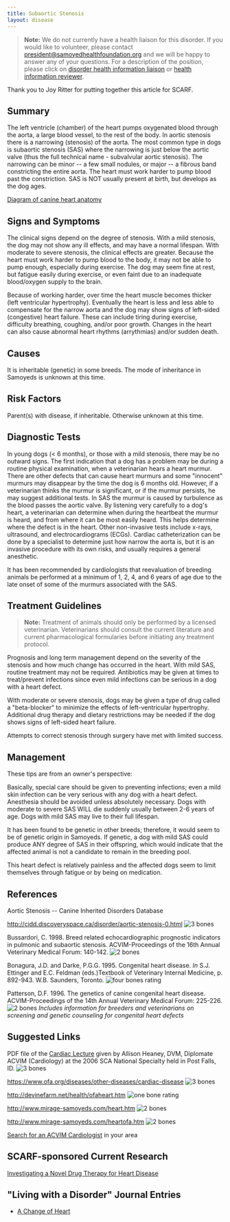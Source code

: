 ```yaml
---
title: Subaortic Stenosis
layout: disease
---
```


> **Note:** We do not currently have a health liaison for this disorder.
> If you would like to volunteer, please contact
> [president@samoyedhealthfoundation.org](mailto:president@samoyedhealthfoundation.org?subject=Questions%20about%20becoming%20a%20Health%20Information%20Liaison%20or%20Reviewer)
> and we will be happy to answer any of your questions.
> For a description of the position, please click on
> [disorder health information liaison](/become-a-health-information-liaison)
> or
> [health information reviewer](/become-a-health-information-reviewer).

Thank you to Joy Ritter for putting together this article for SCARF.

## Summary

The left ventricle (chamber) of the heart pumps oxygenated blood through
the aorta, a large blood vessel, to the rest of the body. In aortic stenosis there is a narrowing (stenosis) of the aorta. The most common type in dogs is subaortic stenosis (SAS) where the narrowing is just below
the aortic valve (thus the full technical name - subvalvular aortic
stenosis). The narrowing can be minor -- a few small nodules, or major
-- a fibrous band constricting the entire aorta. The heart must work
harder to pump blood past the constriction. SAS is NOT usually present
at birth, but develops as the dog ages.

[Diagram of canine heart
anatomy](http://www.vetmed.wsu.edu/ClientED/anatomy/cardiovascular.aspx)

## Signs and Symptoms

The clinical signs depend on the degree of stenosis. With a mild
stenosis, the dog may not show any ill effects, and may have a normal
lifespan. With moderate to severe stenosis, the clinical effects are
greater. Because the heart must work harder to pump blood to the body,
it may not be able to pump enough, especially during exercise. The dog
may seem fine at rest, but fatigue easily during exercise, or even faint
due to an inadequate blood/oxygen supply to the brain.

Because of working harder, over time the heart muscle becomes thicker
(left ventricular hypertrophy). Eventually the heart is less and less
able to compensate for the narrow aorta and the dog may show signs of
left-sided (congestive) heart failure. These can include tiring during
exercise, difficulty breathing, coughing, and/or poor growth. Changes
in the heart can also cause abnormal heart rhythms (arrythmias) and/or
sudden death.

## Causes

It is inheritable (genetic) in some breeds. The mode of inheritance in
Samoyeds is unknown at this time.

## Risk Factors

Parent(s) with disease, if inheritable. Otherwise unknown at this time.

## Diagnostic Tests

In young dogs (\< 6 months), or those with a mild stenosis, there may be
no outward signs. The first indication that a dog has a problem may be
during a routine physical examination, when a veterinarian hears a heart
murmur. There are other defects that can cause heart murmurs and some
"innocent" murmurs may disappear by the time the dog is 6 months old.
However, if a veterinarian thinks the murmur is significant, or if the
murmur persists, he may suggest additional tests. In SAS the murmur is
caused by turbulence as the blood passes the aortic valve. By
listening very carefully to a dog's heart, a veterinarian can determine
when during the heartbeat the murmur is heard, and from where it can be
most easily heard. This helps determine where the defect is in the
heart. Other non-invasive tests include x-rays, ultrasound, and
electrocardiograms (ECGs). Cardiac catheterization can be done by a
specialist to determine just how narrow the aorta is, but it is an
invasive procedure with its own risks, and usually requires a general
anesthetic.

It has been recommended by cardiologists that reevaluation of breeding
animals be performed at a minimum of 1, 2, 4, and 6 years of age due to
the late onset of some of the murmurs associated with the SAS.

## Treatment Guidelines

> **Note:** Treatment of animals should only be performed by a licensed
> veterinarian. Veterinarians should consult the current literature and
> current pharmacological formularies before initiating any treatment
> protocol.

Prognosis and long term management depend on the severity of the
stenosis and how much change has occurred in the heart. With mild SAS,
routine treatment may not be required. Antibiotics may be given at
times to treat/prevent infections since even mild infections can be
serious in a dog with a heart defect.

With moderate or severe stenosis, dogs may be given a type of drug
called a "beta-blocker" to minimize the effects of left-ventricular
hypertrophy. Additional drug therapy and dietary restrictions may be
needed if the dog shows signs of left-sided heart failure.

Attempts to correct stenosis through surgery have met with limited
success.

## Management

These tips are from an owner's perspective:

Basically, special care should be given to preventing infections; even a
mild skin infection can be very serious with any dog with a heart
defect. Anesthesia should be avoided unless absolutely necessary. Dogs
with moderate to severe SAS WILL die suddenly usually between 2-6 years
of age. Dogs with mild SAS may live to their full lifespan.

It has been found to be genetic in other breeds; therefore, it would
seem to be of genetic origin in Samoyeds. If genetic, a dog with mild
SAS could produce ANY degree of SAS in their offspring, which would
indicate that the affected animal is not a candidate to remain in the
breeding pool.

This heart defect is relatively painless and the affected dogs seem to
limit themselves through fatigue or by being on medication.

## References

Aortic Stenosis -- Canine Inherited Disorders Database

<http://cidd.discoveryspace.ca/disorder/aortic-stenosis-0.html>
![3 bones](/img/3-bones.png)

Bussardori, C. 1998. Breed related echocardiographic prognostic
indicators in pulmonic and subaortic stenosis. ACVIM-Proceedings of the
16th Annual Veterinary Medical Forum: 140-142. ![2
bones](/img/2-bones.png)

Bonagura, J.D. and Darke, P.G.G. 1995. Congenital heart disease. _In_
S.J. Ettinger and E.C. Feldman (eds.)Textbook of Veterinary Internal
Medicine, p. 892-943. W.B. Saunders, Toronto. ![four bones
rating](/img/4-bones.png)

Patterson, D.F. 1996. The genetics of canine congenital heart disease.
ACVIM-Proceedings of the 14th Annual Veterinary Medical Forum:
225-226. ![2 bones](/img/2-bones.png) _Includes information for
breeders and veterinarians on screening and genetic counseling for
congenital heart defects_

## Suggested Links

PDF file of the [Cardiac Lecture](</files/2006 Cardiac Lecture-abridged version.pdf>)
given by Allison Heaney, DVM, Diplomate ACVIM (Cardiology) at the 2006
SCA National Specialty held in Post Falls, ID. ![3
bones](/img/3-bones.png)

<https://www.ofa.org/diseases/other-diseases/cardiac-disease>
![3 bones](/img/3-bones.png)

<http://devinefarm.net/health/ofaheart.htm> ![one bone
rating](/img/1-bone.png)

<http://www.mirage-samoyeds.com/heart.htm> ![2
bones](/img/2-bones.png)

<http://www.mirage-samoyeds.com/heartofa.htm> ![2
bones](/img/2-bones.png)

[Search for an ACVIM
Cardiologist](http://find.vetspecialists.com/) in your
area

## SCARF-sponsored Current Research

[Investigating a Novel Drug Therapy for Heart Disease](/research/current-studies/morris-grant-d22ca-040)

## "Living with a Disorder" Journal Entries

- [A Change of Heart](/diseases/subaortic-stenosis-a-change-of-heart)
